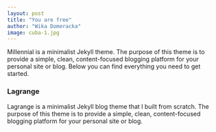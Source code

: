```yaml
---
layout: post
title: "You are free"
author: "Wika Domeracka"
image: cuba-1.jpg
---
```


Millennial is a minimalist Jekyll theme. The purpose of this theme is to provide a simple, clean, content-focused blogging platform for your personal site or blog. Below you can find everything you need to get started.

### Lagrange

Lagrange is a minimalist Jekyll blog theme that I built from scratch. The purpose of this theme is to provide a simple, clean, content-focused blogging platform for your personal site or blog.
